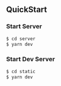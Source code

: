 ## QuickStart

### Start Server

```bash
$ cd server
$ yarn dev
```

### Start Dev Server

```bash
$ cd static
$ yarn dev
```

